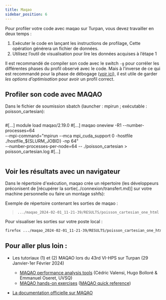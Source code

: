 ```yaml
---
title: Maqao
sidebar_position: 6
---
```


Pour profiler votre code avec maqao sur Turpan, vous devez travailler en deux temps :

1. Exécuter le code en lançant les instructions de profilage, Cette opération générera un fichier de données. 
2. Utilisez l’outil de visualisation pour lire les données acquises à l’étape 1

Il est recommandé de compiler son code avec le switch `-g` pour corréler les différentes phases du profil observé avec le code. Mais à l’inverse de ce qui est recommandé pour la phase de débogage ([voir ici](./ddt.md)), il est utile de garder *les options d’optimisation* pour avoir un profil correct.

## Profiler son code avec MAQAO

Dans le fichier de soumission sbatch (launcher : mpirun  ; exécutable : poisson_cartesian):

>```
#[...]
module load maqao/2.19.0
#[...]
maqao oneview -R1 --number-processes=64 \
--mpi-command="mpirun --mca mpi_cuda_support 0 -hostfile ./hostfile_${SLURM_JOBID} -np 64" \
--number-processes-per-node=64 -- ./poisson_cartesian > poisson_cartesian.log
#[...]
>```

## Voir les résultats avec un navigateur

Dans le répertoire d'exécution, maqao crée un répertoire (les développeurs préconisent de [récupérer la sortie(../connexion/transfert.md)] sur votre machine personnelle ou faire un montage sshfs):

Exemple de répertoire contenant les sorties de maqao :

>```
>.../maqao_2024-02-01_11-21-39/RESULTS/poisson_cartesian_one_html
>```

Pour visualiser les sorties sur votre poste local :

```bash
firefox .../maqao_2024-02-01_11-21-39/RESULTS/poisson_cartesian_one_html/index.html 
```

## Pour aller plus loin :

* Les tutoriaux (1) et (2) MAQAO lors du 43rd VI-HPS sur Turpan (29 Janvier-1er Février 2024)
  * [MAQAO performance analysis tools](https://www.vi-hps.org/cms/upload/material/tw43/MAQAO.pdf) (Cédric Valensi, Hugo Bolloré & Emmanuel Oseret, UVSQ)
  * [MAQAO hands-on exercises](https://www.vi-hps.org/cms/upload/material/tw43/MAQAO_Handson.pdf) ([MAQAO quick reference](https://www.vi-hps.org/cms/upload/material/tw43/MAQAO_QuickReferenceSheet.pdf))

* [La documentation officielle sur MAQAO](http://www.maqao.org/documentation.html)